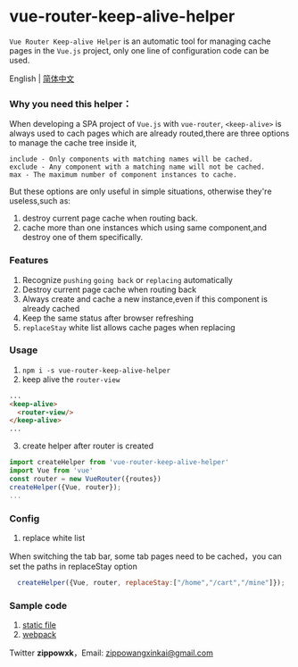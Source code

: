 # vue-router-keep-alive-helper
`Vue Router Keep-alive Helper` is an automatic tool for managing cache pages in the `Vue.js` project, only one line of configuration code can be used.

English | [简体中文](./README_CN.md)

### Why you need this helper：

When developing a SPA project of `Vue.js` with `vue-router`, `<keep-alive>` is always used to cach pages which are already routed,there are three options to manage the cache tree inside it,
```
include - Only components with matching names will be cached.
exclude - Any component with a matching name will not be cached.
max - The maximum number of component instances to cache.
```
But these options are only useful in simple situations, otherwise they're useless,such as:

1. destroy current page cache when routing back.
2. cache more than one instances which using same component,and destroy one of them specifically.

### Features

1. Recognize `pushing` `going back` or `replacing` automatically
2. Destroy current page cache when routing back
3. Always create and cache a new instance,even if this component is already cached
4. Keep the same status after browser refreshing
5. `replaceStay` white list allows cache pages when replacing

### Usage

1. ```npm i -s vue-router-keep-alive-helper```
2. keep alive the `router-view`
```html
...
<keep-alive>
  <router-view/>
</keep-alive>
...
```
3. create helper after router is created
```javascript
import createHelper from 'vue-router-keep-alive-helper'
import Vue from 'vue'
const router = new VueRouter({routes})
createHelper({Vue, router});
...
```

### Config

1. replace white list
  
  
  When switching the tab bar, some tab pages need to be cached，you can set the paths in replaceStay option
```javascript
  createHelper({Vue, router, replaceStay:["/home","/cart","/mine"]});
```


### Sample code

1. [static file](./examples/)
2. [webpack](https://github.com/Zippowxk/vue-router-helper-demo)

Twitter **zippowxk**，Email: zippowangxinkai@gmail.com

